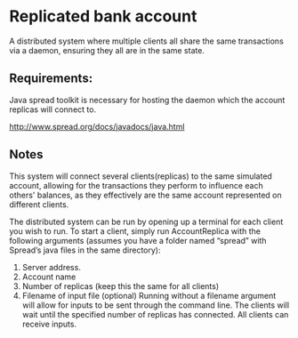 # Replicated bank account
A distributed system where multiple clients all share the same transactions via a daemon, ensuring they all are in the same state.

## Requirements:
Java spread toolkit is necessary for hosting the daemon which the account replicas will connect to.

http://www.spread.org/docs/javadocs/java.html

## Notes
This system will connect several clients(replicas) to the same simulated account, allowing for the transactions they perform to influence each others' balances, as they effectively are the same account represented on different clients.

The distributed system can be run by opening up a terminal for each client you wish to run. To start a client, 
simply run AccountReplica with the following arguments (assumes you have a folder named “spread” with 
Spread’s java files in the same directory):
1. Server address.
2. Account name
3. Number of replicas (keep this the same for all clients)
4. Filename of input file (optional)
Running without a filename argument will allow for inputs to be sent through the command line. The clients will
wait until the specified number of replicas has connected. All clients can receive inputs.
